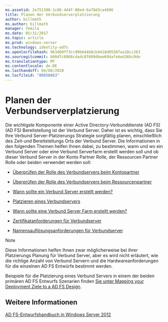 ```yaml
---
ms.assetid: 2e751308-1c86-4d4f-88e4-6a78d3ca4696
title: Planen der Verbundserverplatzierung
author: billmath
ms.author: billmath
manager: femila
ms.date: 05/31/2017
ms.topic: article
ms.prod: windows-server
ms.technology: identity-adfs
ms.openlocfilehash: 963d60ff3cc99b644b8cb4418d9558faa18cc263
ms.sourcegitcommit: b00d7c8968c4adc8f699dbee694afe6ed36bc9de
ms.translationtype: MT
ms.contentlocale: de-DE
ms.lasthandoff: 04/08/2020
ms.locfileid: "80858663"
---
```

# <a name="planning-federation-server-placement"></a>Planen der Verbundserverplatzierung

Die wichtigste Komponente einer Active Directory-Verbunddienste (AD FS) \(AD FS\) Bereitstellung ist der Verbund Server. Daher ist es wichtig, dass Sie Ihre Verbund Server-Platzierungs Strategie sorgfältig planen, einschließlich des Zeit-und Bereitstellungs Orts der Verbund Server. Die Informationen in den folgenden Themen helfen Ihnen dabei, zu bestimmen, wann und wo ein Verbund Server oder eine Verbund Serverfarm erstellt werden soll und ob dieser Verbund Server in der Konto Partner Rolle, der Ressourcen Partner Rolle oder beiden verwendet werden soll:  
  
-   [Überprüfen der Rolle des Verbundservers beim Kontopartner](Review-the-Role-of-the-Federation-Server-in-the-Account-Partner.md)  
  
-   [Überprüfen der Rolle des Verbundservers beim Ressourcenpartner](Review-the-Role-of-the-Federation-Server-in-the-Resource-Partner.md)  
  
-   [Wann sollte ein Verbund Server erstellt werden?](When-to-Create-a-Federation-Server.md)  
  
-   [Platzieren eines Verbundservers](Where-to-Place-a-Federation-Server.md)  
  
-   [Wann sollte eine Verbund Server Farm erstellt werden?](When-to-Create-a-Federation-Server-Farm.md)  
  
-   [Zertifikatanforderungen für Verbundserver](Certificate-Requirements-for-Federation-Servers.md)  
  
-   [Namensauflösungsanforderungen für Verbundserver](Name-Resolution-Requirements-for-Federation-Servers.md)  
  
> [!NOTE]  
> Diese Informationen helfen Ihnen zwar möglicherweise bei ihrer Platzierungs Planung für Verbund Server, aber es wird nicht erläutert, wie die richtige Anzahl von Verbund Servern und die Hardwareanforderungen für die einzelnen AD FS Entwürfe bestimmt werden.  
  
Beispiele für die Platzierung eines Verbund Servers in einem der beiden primären AD FS Entwurfs Szenarien finden [Sie unter Mapping your Deployment Ziele to a AD FS Design](Mapping-Your-Deployment-Goals-to-an-AD-FS-Design.md).  
  
## <a name="see-also"></a>Weitere Informationen
[AD FS-Entwurfshandbuch in Windows Server 2012](AD-FS-Design-Guide-in-Windows-Server-2012.md)

